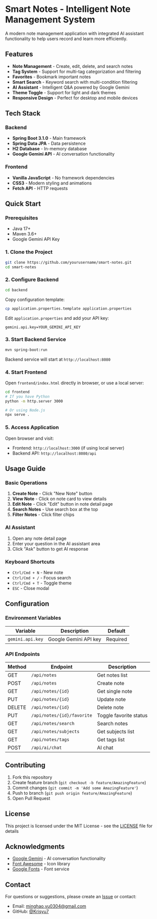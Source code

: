# Smart Notes - Intelligent Note Management System

A modern note management application with integrated AI assistant functionality to help users record and learn more efficiently.

## Features

- **Note Management** - Create, edit, delete, and search notes
- **Tag System** - Support for multi-tag categorization and filtering
- **Favorites** - Bookmark important notes
- **Smart Search** - Keyword search with multi-condition filtering
- **AI Assistant** - Intelligent Q&A powered by Google Gemini
- **Theme Toggle** - Support for light and dark themes
- **Responsive Design** - Perfect for desktop and mobile devices

## Tech Stack

### Backend
- **Spring Boot 3.1.0** - Main framework
- **Spring Data JPA** - Data persistence
- **H2 Database** - In-memory database
- **Google Gemini API** - AI conversation functionality

### Frontend
- **Vanilla JavaScript** - No framework dependencies
- **CSS3** - Modern styling and animations
- **Fetch API** - HTTP requests

## Quick Start

### Prerequisites

- Java 17+
- Maven 3.6+
- Google Gemini API Key

### 1. Clone the Project

```bash
git clone https://github.com/yourusername/smart-notes.git
cd smart-notes
```

### 2. Configure Backend

```bash
cd backend
```

Copy configuration template:
```bash
cp application.properties.template application.properties
```

Edit `application.properties` and add your API key:
```properties
gemini.api.key=YOUR_GEMINI_API_KEY
```

### 3. Start Backend Service

```bash
mvn spring-boot:run
```

Backend service will start at `http://localhost:8080`

### 4. Start Frontend

Open `frontend/index.html` directly in browser, or use a local server:

```bash
cd frontend
# If you have Python
python -m http.server 3000

# Or using Node.js
npx serve .
```

### 5. Access Application

Open browser and visit:
- Frontend: `http://localhost:3000` (if using local server)
- Backend API: `http://localhost:8080/api`

## Usage Guide

### Basic Operations
1. **Create Note** - Click "New Note" button
2. **View Note** - Click on note card to view details
3. **Edit Note** - Click "Edit" button in note detail page
4. **Search Notes** - Use search box at the top
5. **Filter Notes** - Click filter chips

### AI Assistant
1. Open any note detail page
2. Enter your question in the AI assistant area
3. Click "Ask" button to get AI response

### Keyboard Shortcuts
- `Ctrl/Cmd + N` - New note
- `Ctrl/Cmd + /` - Focus search
- `Ctrl/Cmd + T` - Toggle theme
- `ESC` - Close modal

## Configuration

### Environment Variables

| Variable | Description | Default |
|----------|-------------|---------|
| `gemini.api.key` | Google Gemini API key | Required |

### API Endpoints

| Method | Endpoint | Description |
|--------|----------|-------------|
| GET | `/api/notes` | Get notes list |
| POST | `/api/notes` | Create note |
| GET | `/api/notes/{id}` | Get single note |
| PUT | `/api/notes/{id}` | Update note |
| DELETE | `/api/notes/{id}` | Delete note |
| PUT | `/api/notes/{id}/favorite` | Toggle favorite status |
| GET | `/api/notes/search` | Search notes |
| GET | `/api/notes/subjects` | Get subjects list |
| GET | `/api/notes/tags` | Get tags list |
| POST | `/api/ai/chat` | AI chat |

## Contributing

1. Fork this repository
2. Create feature branch (`git checkout -b feature/AmazingFeature`)
3. Commit changes (`git commit -m 'Add some AmazingFeature'`)
4. Push to branch (`git push origin feature/AmazingFeature`)
5. Open Pull Request

## License

This project is licensed under the MIT License - see the [LICENSE](LICENSE) file for details

## Acknowledgments

- [Google Gemini](https://ai.google.dev/) - AI conversation functionality
- [Font Awesome](https://fontawesome.com/) - Icon library
- [Google Fonts](https://fonts.google.com/) - Font service

## Contact

For questions or suggestions, please create an [Issue](https://github.com/yourusername/smart-notes/issues) or contact:

- Email: minghao.yu0304@gmail.com
- GitHub: [@Krisyu7](https://github.com/Krisyu7)